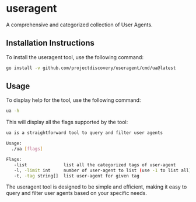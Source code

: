 # useragent
A comprehensive and categorized collection of User Agents.

## Installation Instructions

To install the useragent tool, use the following command:

```sh
go install -v github.com/projectdiscovery/useragent/cmd/ua@latest
```

## Usage

To display help for the tool, use the following command:

```sh
ua -h
```

This will display all the flags supported by the tool:

```sh
ua is a straightforward tool to query and filter user agents

Usage:
  ./ua [flags]

Flags:
   -list              list all the categorized tags of user-agent
   -l, -limit int     number of user-agent to list (use -1 to list all) (default 10)
   -t, -tag string[]  list user-agent for given tag
```

The useragent tool is designed to be simple and efficient, making it easy to query and filter user agents based on your specific needs.